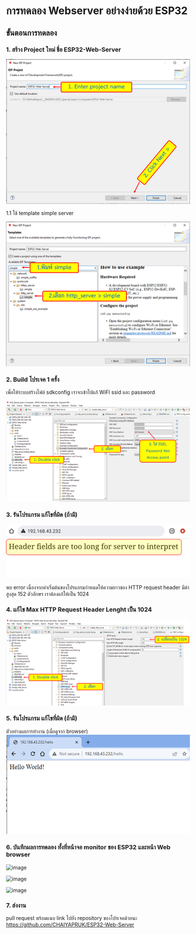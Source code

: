# การทดลอง Webserver อย่างง่ายด้วย ESP32

##  ขั้นตอนการทดลอง 
### 1. สร้าง Project ใหม่ ชื่อ ESP32-Web-Server


![Alt text](./Pictures/1.Create-new-project.png)

1.1 ใช้ template simple server

![Alt text](./Pictures/2.Select-project-template.png)


###  2. Build โปรเจค 1 ครั้ง 
เพื่อให้ระบบสร้างไฟล์ sdkconfig เราจะเข้าไปแก้ WiFI ssid และ password
 
![Alt text](./Pictures/3.Edit-SSID-snd-Password.png)

###  3. รันโปรแกรม แก้ไขที่ผิด (ถ้ามี)

![Alt text](./Pictures/4.Found-Error.png)

พบ error เนื่องจากค่าเริ่มต้นของโปรแกรมกำหนดให้ความยาวของ HTTP request header มีต่าสูงสุด 152 ตัวอักษร เราต้องแก้ให้เป็น 1024 

###  4. แก้ไข Max HTTP Request Header Lenght เป็น 1024

![Alt text](./Pictures/5.Change-Req-Header-Len.png)

###  5. รันโปรแกรม แก้ไขที่ผิด (ถ้ามี)


ตัวอย่างผลการทำงาน (เมื่อดูจาก browser)
![Alt text](./Pictures/6.Sample-Result.png)


###  6. บันทึกผลการทดลอง ทั้งที่หน้าจอ monitor ของ ESP32 และหน้า Web browser

![image](https://github.com/CHAIYAPRUK/ESP32-Web-Server/assets/115066395/f518569b-5d61-44b4-b2e3-ed7ab86f1453)

![image](https://github.com/CHAIYAPRUK/ESP32-Web-Server/assets/115066395/c66b6b3e-f697-4457-9dfa-b35f84e30c3e)

![image](https://github.com/CHAIYAPRUK/ESP32-Web-Server/assets/115066395/6938424d-1f00-485e-98e1-d3b02996289f)


###  7. ส่งงาน
pull request พร้อมแนบ link ไปยัง repository ของโปรเจคด้วยนะ
https://github.com/CHAIYAPRUK/ESP32-Web-Server


